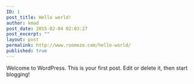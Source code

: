 ```yaml
---
ID: 1
post_title: Hello world!
author: kmad
post_date: 2015-02-04 02:03:27
post_excerpt: ""
layout: post
permalink: http://www.roomeze.com/hello-world/
published: true
---
```

Welcome to WordPress. This is your first post. Edit or delete it, then start blogging!